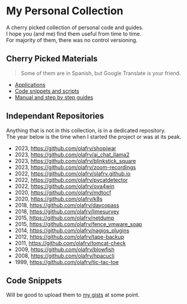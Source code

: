 # My Personal Collection

A cherry picked collection of personal code and guides.\
I hope you (and me) find them useful from time to time.\
For majority of them, there was no control versioning.

## Cherry Picked Materials

> Some of them are in Spanish, but Google Translate is your friend.

* [Applications](./apps/)
* [Code snippets and scripts](./scripts/)
* [Manual and step by step guides](./guides/)

## Independant Repositories

Anything that is not in this collection, is in a dedicated repository.\
The year below is the time when I started the project or was at its peak.

* 2023, https://github.com/olafrv/shopiwar
* 2023, https://github.com/olafrv/ai_chat_llama2
* 2023, https://github.com/olafrv/blinkstick_square
* 2023, https://github.com/olafrv/zoom-recordings
* 2022, https://github.com/olafrv/olafrv.github.io
* 2022, https://github.com/olafrv/pycatdetector
* 2022, https://github.com/olafrv/ova4win
* 2020, https://github.com/olafrv/mdtocf
* 2020, https://github.com/olafrv/k8s
* 2018, https://github.com/olafrv/daycopass
* 2018, https://github.com/olafrv/limesurvey
* 2015, https://github.com/olafrv/netdump
* 2015, https://github.com/olafrv/fence_vmware_soap
* 2014, https://github.com/olafrv/nagios_plugins
* 2012, https://github.com/olafrv/tape-backup
* 2011, https://github.com/olafrv/tomcat-check
* 2009, https://github.com/olafrv/blowfish
* 2008, https://github.com/olafrv/hpacucli
* 1999, https://github.com/olafrv/tic-tac-toe

## Code Snippets

Will be good to upload them to [my gists](https://gist.github.com/olafrv) at some point.

